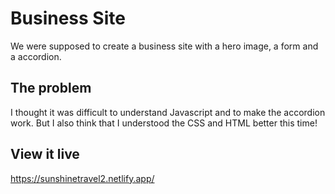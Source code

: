 # Business Site

We were supposed to create a business site with a hero image, a form and a accordion.

## The problem

I thought it was difficult to understand Javascript and to make the accordion work. But I also think that I understood the CSS and HTML better this time!

## View it live
https://sunshinetravel2.netlify.app/

